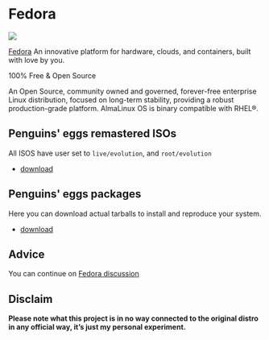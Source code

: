 # Fedora
![](/img/fedora.svg)

[Fedora](https://fedoraproject.org/it/) An innovative platform for hardware, clouds, and containers, built with love by you. 

100% Free & Open Source 

An Open Source, community owned and governed, forever-free enterprise Linux distribution, focused on long-term stability, providing a robust production-grade platform. AlmaLinux OS is binary compatible with RHEL®.

## Penguins' eggs remastered ISOs
All ISOS have user set to ```live/evolution```, and ```root/evolution```

* [download](https://drive.google.com/drive/folders/1B8am7G3FSxCD8rCLcyysDGTJD0GVUMhY)

## Penguins' eggs packages
Here you can download actual tarballs to install and reproduce your system.

* [download](https://penguins-eggs.net/basket/index.php?p=packages%2Ftarballs)

## Advice

You can continue on [Fedora discussion](https://github.com/pieroproietti/penguins-blog/discussions/31)

## Disclaim
__Please note what this project is in no way connected to the original distro in any official way, it’s just my personal experiment.__

